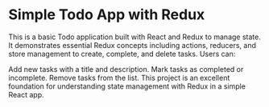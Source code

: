 # Simple Todo App with Redux

This is a basic Todo application built with React and Redux to manage state. It demonstrates essential Redux concepts including actions, reducers, and store management to create, complete, and delete tasks. Users can:

Add new tasks with a title and description.
Mark tasks as completed or incomplete.
Remove tasks from the list.
This project is an excellent foundation for understanding state management with Redux in a simple React app.
